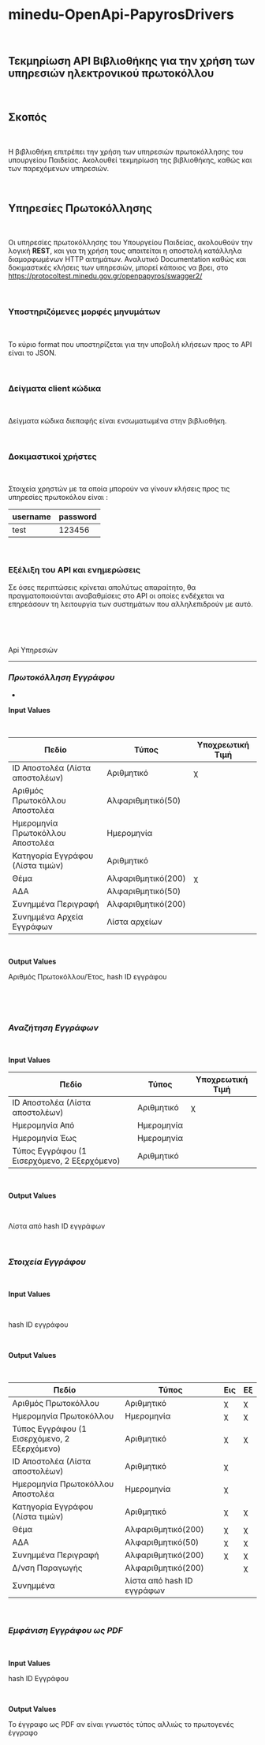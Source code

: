 minedu-OpenApi-PapyrosDrivers
=============================

 

Τεκμηρίωση API Βιβλιοθήκης για την χρήση των υπηρεσιών ηλεκτρονικού πρωτοκόλλου
-------------------------------------------------------------------------------

 

Σκοπός
------

 

Η βιβλιοθήκη επιτρέπει την χρήση των υπηρεσιών πρωτοκόλλησης του υπουργείου
Παιδείας. Ακολουθεί τεκμηρίωση της βιβλιοθήκης, καθώς και των παρεχόμενων
υπηρεσιών.

 

Υπηρεσίες Πρωτοκόλλησης
-----------------------

 

Οι υπηρεσίες πρωτοκόλλησης του Υπουργείου Παιδείας, ακολουθούν την λογική
**REST**, και για τη χρήση τους απαιτείται η αποστολή κατάλληλα διαμορφωμένων
HTTP αιτημάτων. Αναλυτικό Documentation καθώς και δοκιμαστικές κλήσεις των
υπηρεσιών, μπορεί κάποιος να βρει, στο
https://protocoltest.minedu.gov.gr/openpapyros/swagger2/

 

### Υποστηριζόμενες μορφές μηνυμάτων

 

Το κύριο format που υποστηρίζεται για την υποβολή κλήσεων προς το API είναι το
JSON.

 

### Δείγματα client κώδικα

 

Δείγματα κώδικα διεπαφής είναι ενσωματωμένα στην βιβλιοθήκη.

 

### Δοκιμαστικοί χρήστες

 

Στοιχεία χρηστών με τα οποία μπορούν να γίνουν κλήσεις προς τις υπηρεσίες
πρωτοκόλου είναι :

| username | password |
|----------|----------|
| test     | 123456   |

 

### Εξέλιξη του API και ενημερώσεις

Σε όσες περιπτώσεις κρίνεται απολύτως απαραίτητο, θα πραγματοποιούνται
αναβαθμίσεις στο API οι οποίες ενδέχεται να επηρεάσουν τη λειτουργία των
συστημάτων που αλληλεπιδρούν με αυτό.

 

 

Api Υπηρεσιών 

--------------

### *Πρωτοκόλληση Εγγράφου*

 
-

**Input Values**

 

| **Πεδίο**                        | **Τύπος**          | **Υποχρεωτική Τιμή** |
|----------------------------------|--------------------|----------------------|
| ID Αποστολέα (Λίστα αποστολέων)  | Αριθμητικό         | χ                    |
| Αριθμός Πρωτοκόλλου Αποστολέα    | Αλφαριθμητικό(50)  |                      |
| Ημερομηνία Πρωτοκόλλου Αποστολέα | Ημερομηνία         |                      |
| Κατηγορία Εγγράφου (Λίστα τιμών) | Αριθμητικό         |                      |
| Θέμα                             | Αλφαριθμητικό(200) | χ                    |
| ΑΔΑ                              | Αλφαριθμητικό(50)  |                      |
| Συνημμένα Περιγραφή              | Αλφαριθμητικό(200) |                      |
| Συνημμένα Αρχεία Εγγράφων        | Λίστα αρχείων      |                      |

 

**Output Values**

Αριθμός Πρωτοκόλλου/Έτος, hash ID εγγράφου

 

 

### *Αναζήτηση Εγγράφων*

 

**Input Values**

| **Πεδίο**                                    | **Τύπος**  | **Υποχρεωτική Τιμή** |
|----------------------------------------------|------------|----------------------|
| ID Αποστολέα (Λίστα αποστολέων)              | Αριθμητικό | χ                    |
| Ημερομηνία Από                               | Ημερομηνία |                      |
| Ημερομηνία Έως                               | Ημερομηνία |                      |
| Τύπος Εγγράφου (1 Εισερχόμενο, 2 Εξερχόμενο) | Αριθμητικό |                      |

 

**Output Values**

 

Λίστα από hash ID εγγράφων

 

### *Στοιχεία Εγγράφου*

 

**Input Values**

 

hash ID εγγράφου

 

**Output Values**

 

| **Πεδίο**                                    | **Τύπος**                  | **Εις** | Εξ |
|----------------------------------------------|----------------------------|---------|----|
| Αριθμός Πρωτοκόλλου                          | Αριθμητικό                 | χ       | χ  |
| Ημερομηνία Πρωτοκόλλου                       | Ημερομηνία                 | χ       | χ  |
| Τύπος Εγγράφου (1 Εισερχόμενο, 2 Εξερχόμενο) | Αριθμητικό                 | χ       | χ  |
| ID Αποστολέα (Λίστα αποστολέων)              | Αριθμητικό                 | χ       |    |
| Ημερομηνία Πρωτοκόλλου Αποστολέα             | Ημερομηνία                 | χ       |    |
| Κατηγορία Εγγράφου (Λίστα τιμών)             | Αριθμητικό                 | χ       | χ  |
| Θέμα                                         | Αλφαριθμητικό(200)         | χ       | χ  |
| ΑΔΑ                                          | Αλφαριθμητικό(50)          | χ       | χ  |
| Συνημμένα Περιγραφή                          | Αλφαριθμητικό(200)         | χ       | χ  |
| Δ/νση Παραγωγής                              | Αλφαριθμητικό(200)         |         | χ  |
| Συνημμένα                                    | λίστα από hash ID εγγράφων |         |    |

 

### *Εμφάνιση Εγγράφου ως PDF*

 

**Input Values**

hash ID Εγγράφου

 

**Output Values**

Το έγγραφο ως PDF αν είναι γνωστός τύπος αλλιώς το πρωτογενές έγγραφο
